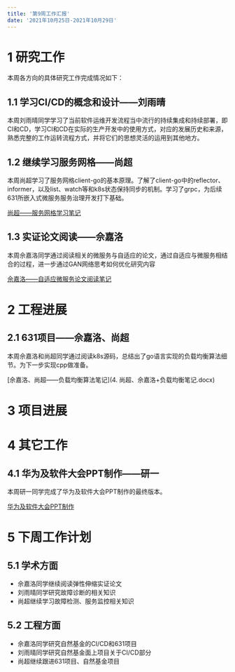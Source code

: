 ```yaml
---
title: '第9周工作汇报'
date: '2021年10月25日-2021年10月29日'
---
```


<!-- 只允许使用一级标题和二级标题 -->

# 1 研究工作

本周各方向的具体研究工作完成情况如下：

## 1.1 学习CI/CD的概念和设计——刘雨晴

本周刘雨晴同学学习了当前软件运维开发流程当中流行的持续集成和持续部署，即CI和CD，学习CI和CD在实际的生产开发中的使用方式，对应的发展历史和来源，熟悉完整的工作运转流程方式，并将它们的思想灵活的运用到其他地方。

## 1.2 继续学习服务网格——尚超

本周尚超学习了服务网格client-go的基本原理。了解了client-go中的reflector、informer，以及list、watch等和k8s状态保持同步的机制。学习了grpc，为后续631所嵌入式微服务服务治理开发打下基础。

[尚超——服务网格学习笔记](1.尚超+istio.client-go原理.docx)

## 1.3 实证论文阅读——佘嘉洛

本周佘嘉洛同学通过阅读相关的微服务与自适应的论文，通过自适应与微服务相结合的过程，进一步通过GAN网络思考如何优化研究内容

[佘嘉洛——自适应微服务论文阅读笔记](3.佘嘉洛+自适应微服务论文阅读.docx)

# 2 工程进展

## 2.1 631项目——佘嘉洛、尚超

本周佘嘉洛和尚超同学通过阅读k8s源码，总结出了go语言实现的负载均衡算法细节。为下一步实现cpp做准备。

[佘嘉洛、尚超——负载均衡算法笔记](4. 尚超、佘嘉洛+负载均衡笔记.docx)

# 3 项目进展

# 4 其它工作

## 4.1 华为及软件大会PPT制作——研一

本周研一同学完成了华为及软件大会PPT制作的最终版本。

[华为及软件大会PPT制作](3.研一+软件大会2.0.pptx)

# 5 下周工作计划

## 5.1 学术方面

* 佘嘉洛同学继续阅读弹性伸缩实证论文
* 刘雨晴同学研究故障诊断的相关知识
* 尚超继续学习故障检测、服务监控相关知识

## 5.2 工程方面

* 佘嘉洛同学研究自然基金的CI/CD和631项目
* 刘雨晴同学研究自然基金面上项目关于CI/CD部分
* 尚超继续跟进631项目、自然基金项目
